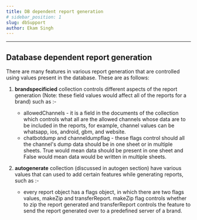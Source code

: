 ```yaml
---
title: DB dependent report generation
# sidebar_position: 1
slug: dbSupport
author: Ekam Singh
---
```

---

## Database dependent report generation

There are many features in various report generation that are controlled using values present in the database. These are as follows:

   1. **brandspecificied** collection controls different aspects of the report generation (Note: these field values would affect all of the reports for a brand) such as :-
      - allowedChannels - it is a field in the documents of the collection which controls what all are the allowed channels whose data are to be included in the reports, for example, channel values can be whatsapp, ios, android, gbm, and website.
      - chatbotdump and channeldumpflag - these flags control should all the channel's dump data should be in one sheet or in multiple sheets. True would mean data should be present in one sheet and False would mean data would be written in multiple sheets.
  
   2. **autogenerate** collection (discussed in autogen section) have various values that can used to add certain features while generating reports, such as :-
      - every report object has a flags object, in which there are two flags values, makeZip and transferReport. makeZip flag controls whether to zip the report generated and transferReport controls the feature to send the report generated over to a predefined server of a brand.
  